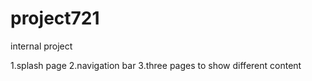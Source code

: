 # project721
internal project

 1.splash page
 2.navigation bar
 3.three pages to show different content
